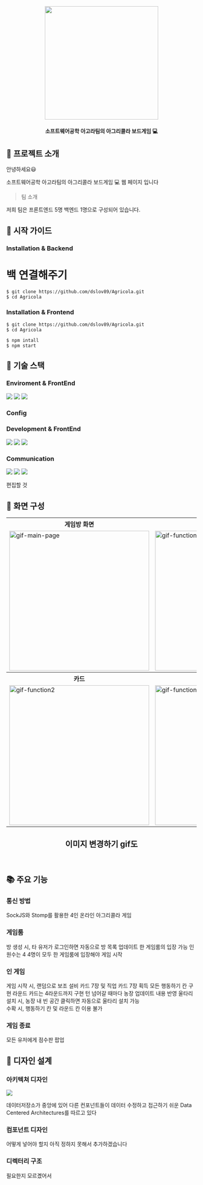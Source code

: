 <div align="center">
  
<img src="https://github.com/dslov89/Agricola/assets/71018440/5413b40a-e5ab-45f0-807e-f35cb068ef76"  width=300 >
  
 #### 소프트웨어공학 아고라팀의 아그리콜라 보드게임 :computer: 
</div>

## :memo: 프로젝트 소개

안녕하세요:smiley: 

소프트웨어공학 아고라팀의 아그리콜라 보드게임 :computer: 웹 페이지 입니다

>  팀 소개

저희 팀은 프론트엔드 5명 백엔드 1명으로 구성되어 있습니다.

## :orange_book: 시작 가이드

### Installation & Backend
# 백 연결해주기 
```
$ git clone https://github.com/dslov89/Agricola.git
$ cd Agricola
```

### Installation & Frontend
```
$ git clone https://github.com/dslov89/Agricola.git
$ cd Agricola

$ npm intall 
$ npm start
```

##  :hammer: 기술 스택

### Enviroment & FrontEnd
<div>
  <img src="https://img.shields.io/badge/visual studio code-007ACC?style=for-the-badge&logo=github&logoColor=white">
  <img src="https://img.shields.io/badge/github-181717?style=for-the-badge&logo=github&logoColor=white">
  <img src="https://img.shields.io/badge/git-F05032?style=for-the-badge&logo=git&logoColor=white">
</div>

### Config

### Development & FrontEnd
<div>
  <img src="https://img.shields.io/badge/css-1572B6?style=for-the-badge&logo=css3&logoColor=white"> 
  <img src="https://img.shields.io/badge/javascript-F7DF1E?style=for-the-badge&logo=javascript&logoColor=black"> 
  <img src="https://img.shields.io/badge/react-61DAFB?style=for-the-badge&logo=react&logoColor=black"> 
  </div>

### Communication 

  <div>
  <img src="https://img.shields.io/badge/slack-4A154B?style=for-the-badge&logo=css3&logoColor=white"> 
  <img src="https://img.shields.io/badge/notion-000000?style=for-the-badge&logo=javascript&logoColor=black"> 
  <img src="https://img.shields.io/badge/googlesheets-34A853?style=for-the-badge&logo=react&logoColor=black"> 
  </div>
  
  편집할 것

## :art: 화면 구성
<div align="center">
  <table>
    <tr align="center">
      <th>게임방 화면</th>
      <th>게임 화면</th>
    </tr>
    <tr>
      <td><img src="https://github.com/dslov89/Agricola/assets/71018440/84d24642-4e77-4fec-bb5a-ae39c2d8101f" alt="gif-main-page" width="370"></td>
      <td><img src="https://github.com/dslov89/Agricola/assets/71018440/84d24642-4e77-4fec-bb5a-ae39c2d8101f"alt="gif-function1" width="370"></td>
    </tr>
    <tr align="center">
      <th>카드</th>
      <th>농장</th>
    </tr>
    <tr>
      <td><img src="https://github.com/dslov89/Agricola/assets/71018440/84d24642-4e77-4fec-bb5a-ae39c2d8101f" alt="gif-function2" width="370"></td>
      <td><img src= "https://github.com/dslov89/Agricola/assets/71018440/84d24642-4e77-4fec-bb5a-ae39c2d8101f"alt="gif-function3" width="370"></td>
    </tr>
  </table>
  
  ## 이미지 변경하기 gif도 
</div>
<br>


## :books: 주요 기능

###  통신 방법
SockJS와 Stomp를 활용한 4인 온라인 아그리콜라 게임
###  게임룸
방 생성 시, 타 유저가 로그인하면 자동으로 방 목록 업데이트
한 게임룸의 입장 가능 인원수는 4
4명이 모두 한 게임룸에 입장해야 게임 시작
### 인 게임
게임 시작 시, 랜덤으로 보조 설비 카드 7장 및 직업 카드 7장 획득
모든 행동하기 칸 구현
라운드 카드는 4라운드까지 구현
턴 넘어갈 때마다 농장 업데이트 내용 반영
울타리 설치 시, 농장 내 빈 공간 클릭하면 자동으로 울타리 설치 가능  
수확 시, 행동하기 칸 및 라운드 칸 이용 불가
###  게임 종료
모든 유저에게 점수판 팝업

## :scroll: 디자인 설계
  ### 아키텍쳐 디자인
  <img src="https://github.com/dslov89/Agricola/assets/71018440/84d24642-4e77-4fec-bb5a-ae39c2d8101f">
  
   데이터저장소가 중앙에 있어 다른 컨포넌트들이 데이터 수정하고 접근하기 쉬운 Data Centered Architectures를 따르고 있다
  ### 컴포넌트 디자인
  
  어떻게 넣어야 할지 아직 정하지 못해서 추가하겠습니다
  
  ### 디렉터리 구조 

  
  필요한지 모르곘어서 
  

